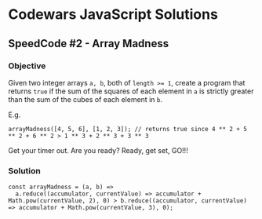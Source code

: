 # Codewars JavaScript Solutions

## SpeedCode #2 - Array Madness

### Objective

Given two integer arrays `a, b`, both of `length >= 1`, create a program that returns `true` if the sum of the squares of each element in `a` is strictly greater than the sum of the cubes of each element in `b`.

E.g.

```
arrayMadness([4, 5, 6], [1, 2, 3]); // returns true since 4 ** 2 + 5 ** 2 + 6 ** 2 > 1 ** 3 + 2 ** 3 + 3 ** 3
```

Get your timer out. Are you ready? Ready, get set, GO!!!

### Solution

```
const arrayMadness = (a, b) =>
  a.reduce((accumulator, currentValue) => accumulator + Math.pow(currentValue, 2), 0) > b.reduce((accumulator, currentValue) => accumulator + Math.pow(currentValue, 3), 0);

```
